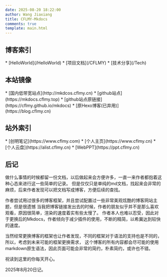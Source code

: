 ```yaml
---
date: 2025-08-20 18:22:00
author: Wang Jiaxiang
title: CFLMY-Mkdocs
comments: true
template: main.html
---
```

## 博客索引
<div class="grid cards" markdown>
* [HelloWorld](/HelloWorld)
* [项目文档](/CFLMY)
* [技术分享](/Tech)
</div>

## 本站镜像
<div class="grid cards" markdown>
* [国内低带宽站点](http://mkdcos.cflmy.cn)
* [github站点](https://mkdocs.cflmy.top)
* [github站点原链接](https://cflmy.github.io/mkdocs)
* [原Hexo博客(已弃用)](https://blog.cflmy.cn)
</div>

## 站外索引
<div class="grid cards" markdown>
* [创明笔记](https://www.cflmy.com)
* [个人主页](https://www.cflmy.cn)
* [个人云盘](https://alist.cflmy.cn)
* [WebPPT](https://ppt.cflmy.cn)
</div>

## 后记
做什么事情的时候都留一份文档，以后做起来会方便许多，一直一来作者都抱着这种心态来进行这一些简单的记录。
但是仅仅只是单纯的md文档，找起来会非常的麻烦，后来作者发现可以把文档写成博客，方便后续的查找。

作者尝试用过很多的博客框架，并且尝试配置过一些非常美观炫酷的博客网站主题，但是很遗憾
当我把博客链接发出去的时候，作者的朋友似乎并不是那么喜欢观看，原因很简单，渲染的速度着实有些太慢了。
作者本人也难以忍受，因此对于更换后的Mkdocs，作者倾向于减少插件的使用，不断的精简，以希冀达到较快的速度。

当然经常更换博客的框架也让作者发现，不同的框架对于语法的支持也是不同的，所以，考虑到未来可能的框架更换需求，
这个博客的所有内容都会尽可能的使用markdown原生语法，因此页面可能会非常的简约，朴素简约，或许也不错。

祝读到这里的你每天开心。

2025年8月20日记。
